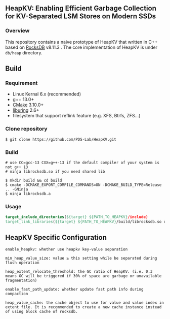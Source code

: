 <!-- ## RocksDB: A Persistent Key-Value Store for Flash and RAM Storage

[![CircleCI Status](https://circleci.com/gh/facebook/rocksdb.svg?style=svg)](https://circleci.com/gh/facebook/rocksdb)

RocksDB is developed and maintained by Facebook Database Engineering Team.
It is built on earlier work on [LevelDB](https://github.com/google/leveldb) by Sanjay Ghemawat (sanjay@google.com)
and Jeff Dean (jeff@google.com)

This code is a library that forms the core building block for a fast
key-value server, especially suited for storing data on flash drives.
It has a Log-Structured-Merge-Database (LSM) design with flexible tradeoffs
between Write-Amplification-Factor (WAF), Read-Amplification-Factor (RAF)
and Space-Amplification-Factor (SAF). It has multi-threaded compactions,
making it especially suitable for storing multiple terabytes of data in a
single database.

Start with example usage here: https://github.com/facebook/rocksdb/tree/main/examples

See the [github wiki](https://github.com/facebook/rocksdb/wiki) for more explanation.

The public interface is in `include/`.  Callers should not include or
rely on the details of any other header files in this package.  Those
internal APIs may be changed without warning.

Questions and discussions are welcome on the [RocksDB Developers Public](https://www.facebook.com/groups/rocksdb.dev/) Facebook group and [email list](https://groups.google.com/g/rocksdb) on Google Groups.

## License

RocksDB is dual-licensed under both the GPLv2 (found in the COPYING file in the root directory) and Apache 2.0 License (found in the LICENSE.Apache file in the root directory).  You may select, at your option, one of the above-listed licenses. -->

## HeapKV: Enabling Efficient Garbage Collection for KV-Separated LSM Stores on Modern SSDs

<!--
### Introduction

Key-value (KV) separation has emerged as a pivotal solution to tackle write amplification in LSM-tree-based KV stores (LSM stores). However, the garbage collection (GC) mechanism essential for reclaiming obsolete values introduces substantial overheads: (i) Additional LSM-tree I/O operations degrade foreground performance and cause data inconsistency issues; (ii) Exacerbated write amplification arises from excessive valid data migration in update-intensive workloads. Moreover, existing GC optimization schemes fundamentally struggle to balance space overhead, write amplification, and system performance. We propose HeapKV, a high-performance KV separated LSM store that improves GC efficiency through three key technologies: (i) A lightweight two-level index and a global garbage view decouple GC operations of value storage from the LSM-tree, eliminating additional I/O operations; (ii) A novel valid data migration scheme mitigates write amplification during space reclamation by in-place overwrites and logical data copying; (iii) SSD-conscious I/O optimizations featuring asynchronous value flushing, fast read paths and concurrent prefetching for range queries.
-->
### Overview

This repository contains a naive prototype of HeapKV that written in C++ based on [RocksDB](https://github.com/facebook/rocksdb) v8.11.3 . The core implementation of HeapKV is under `db/heap` directory.

## Build

### Requirement

- Linux Kernal 6.x (recommended)
- g++ 13.0+
- [CMake](https://gitlab.kitware.com/cmake/cmake) 3.10.0+
- [liburing](https://github.com/axboe/liburing) 2.6+
- filesystem that support reflink feature (e.g. XFS, Btrfs, ZFS...)

### Clone repository


```
$ git clone https://github.com/PDS-Lab/HeapKV.git
```

### Build

```
# use CC=gcc-13 CXX=g++-13 if the default compiler of your system is not g++ 13
# ninja librocksdb.so if you need shared lib

$ mkdir build && cd build
$ cmake -DCMAKE_EXPORT_COMPILE_COMMANDS=ON -DCMAKE_BUILD_TYPE=Release .. -GNinja
$ ninja librocksdb.a
```

### Usage

```cmake
target_include_directories(${target} ${PATH_TO_HEAPKV}/include)
target_link_libraries(${target} ${PATH_TO_HEAPKV}/build/librocksdb.so uring)
```

## HeapKV Specific Configuration

```
enable_heapkv: whether use heapkv key-value separation

min_heap_value_size: value ≥ this setting while be separated during flush operation

heap_extent_relocate_threshold: the GC ratio of HeapKV. (i.e. 0.3 means GC will be triggered if 30% of space are garbage or unavailable fragmentation)

enable_fast_path_update: whether update fast path info during compaction

heap_value_cache: the cache object to use for value and value index in extent file. It is recommended to create a new cache instance instead of using block cache of rocksdb.
```

